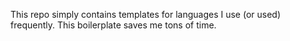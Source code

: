 This repo simply contains templates for languages I use (or used)
frequently. This boilerplate saves me tons of time.
